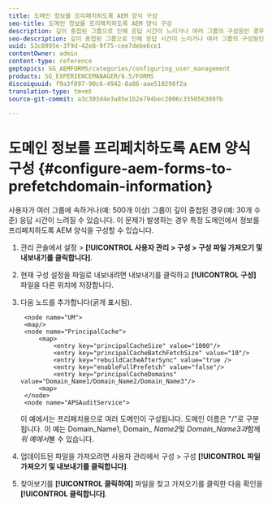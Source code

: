 ```yaml
---
title: 도메인 정보를 프리페치하도록 AEM 양식 구성
seo-title: 도메인 정보를 프리페치하도록 AEM 양식 구성
description: 깊이 중첩된 그룹으로 인해 응답 시간이 느리거나 여러 그룹의 구성원인 경우 도메인 정보를 미리 가져오도록 AEM 양식을 구성합니다.
seo-description: 깊이 중첩된 그룹으로 인해 응답 시간이 느리거나 여러 그룹의 구성원인 경우 도메인 정보를 미리 가져오도록 AEM 양식을 구성합니다.
uuid: 53c8995e-3f9d-42e8-9f75-cee7debe6ce1
contentOwner: admin
content-type: reference
geptopics: SG_AEMFORMS/categories/configuring_user_management
products: SG_EXPERIENCEMANAGER/6.5/FORMS
discoiquuid: f9a3f897-90c6-4942-8a86-aae510298f2a
translation-type: tm+mt
source-git-commit: a3c303d4e3a85e1b2e794bec2006c335056309fb

---
```



# 도메인 정보를 프리페치하도록 AEM 양식 구성 {#configure-aem-forms-to-prefetchdomain-information}

사용자가 여러 그룹에 속하거나(예: 500개 이상) 그룹이 깊이 중첩된 경우(예: 30개 수준) 응답 시간이 느려질 수 있습니다. 이 문제가 발생하는 경우 특정 도메인에서 정보를 프리페치하도록 AEM 양식을 구성할 수 있습니다.

1. 관리 콘솔에서 설정 > **[!UICONTROL 사용자 관리 > 구성 > 구성 파일 가져오기 및 내보내기를 클릭합니다]**.
1. 현재 구성 설정을 파일로 내보내려면 내보내기를 클릭하고 **[!UICONTROL 구성]** 파일을 다른 위치에 저장합니다.
1. 다음 노드를 추가합니다(굵게 표시됨).

   ```as3
    <node name="UM">
    <map/>
    <node name="PrincipalCache">
        <map>
            <entry key="principalCacheSize" value="1000"/>
            <entry key="principalCacheBatchFetchSize" value="10"/>
            <entry key="rebuildCacheAfterSync" value="true />
            <entry key="enableFullPrefetch" value="false"/>
            <entry key="principalCacheDomains" value="Domain_Name1/Domain_Name2/Domain_Name3"/>
        <map>
    </node>
    <node name="APSAuditService">
   ```

   이 예에서는 프리페치용으로 여러 도메인이 구성됩니다. 도메인 이름은 &quot;/&quot;로 구분됩니다. 이 예는 Domain_Name1, Domain_ *Name2*&#x200B;및 *Domain_Name3과*&#x200B;함께 *위 예에서*&#x200B;볼 수 있습니다.

1. 업데이트된 파일을 가져오려면 사용자 관리에서 구성 > 구성 **[!UICONTROL 파일 가져오기 및 내보내기를 클릭합니다]**.
1. 찾아보기를 **[!UICONTROL 클릭하여]** 파일을 찾고 가져오기를 클릭한 다음 확인을 **[!UICONTROL 클릭합니다]**.

